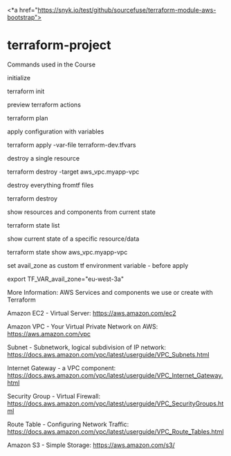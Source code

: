 <*a href="https://snyk.io/test/github/sourcefuse/terraform-module-aws-bootstrap">

# terraform-project

Commands used in the Course

initialize

terraform init



preview terraform actions

terraform plan



apply configuration with variables

terraform apply -var-file terraform-dev.tfvars



destroy a single resource

terraform destroy -target aws_vpc.myapp-vpc



destroy everything fromtf files

terraform destroy



show resources and components from current state

terraform state list



show current state of a specific resource/data

terraform state show aws_vpc.myapp-vpc    



set avail_zone as custom tf environment variable - before apply

export TF_VAR_avail_zone="eu-west-3a"



More Information: AWS Services and components we use or create with Terraform

Amazon EC2 - Virtual Server: https://aws.amazon.com/ec2

Amazon VPC - Your Virtual Private Network on AWS: https://aws.amazon.com/vpc

Subnet - Subnetwork, logical subdivision of IP network: https://docs.aws.amazon.com/vpc/latest/userguide/VPC_Subnets.html

Internet Gateway - a VPC component: https://docs.aws.amazon.com/vpc/latest/userguide/VPC_Internet_Gateway.html

Security Group - Virtual Firewall: https://docs.aws.amazon.com/vpc/latest/userguide/VPC_SecurityGroups.html

Route Table - Configuring Network Traffic: https://docs.aws.amazon.com/vpc/latest/userguide/VPC_Route_Tables.html

Amazon S3  - Simple Storage: https://aws.amazon.com/s3/ 
